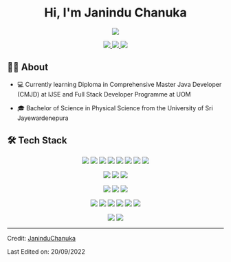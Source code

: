 <h1 align="center">Hi, I'm Janindu Chanuka</h1>
<p align="center">
 <a><img src="https://readme-typing-svg.herokuapp.com?lines=Computer+Science+Student;Web+Developer;Programming%20|%20AI%20|%20ML%20Enthusiastic;Always%20learning%20new%20things&center=true&width=380&height=45"></a></p>
<p align="center">
<a href="mailto:mkjchanuka@gmail.com" rel="nofollow">
<img src="https://img.shields.io/badge/Gmail-D14836?style=for-the-badge&logo=gmail&logoColor=white">
</a>
<a href="https://www.linkedin.com/in/janindu-chanuka/" rel="nofollow">
<img src="https://img.shields.io/badge/linkedin-%230077B5.svg?style=for-the-badge&logo=linkedin&logoColor=white">
</a>
<a href="#" rel="nofollow">
<img src="https://img.shields.io/badge/Twitter-%231DA1F2.svg?style=for-the-badge&logo=Twitter&logoColor=white">
</a>
</p>

<h2>👨‍💻 About </h2>

- 💻 Currently learning Diploma in Comprehensive Master Java Developer (CMJD) at IJSE and Full Stack Developer Programme at UOM

- 🎓 Bachelor of Science in Physical Science from the University of Sri Jayewardenepura

<h2>🛠️ Tech Stack </h2>
<p align="center">
<img src="https://img.shields.io/badge/python-3670A0?style=for-the-badge&logo=python&logoColor=ffdd54&">
<img src="https://img.shields.io/badge/java-%23ED8B00.svg?style=for-the-badge&logo=data:image/png;base64,iVBORw0KGgoAAAANSUhEUgAAAA4AAAAOCAYAAAAfSC3RAAAABmJLR0QA/wD/AP+gvaeTAAABCUlEQVQokZXSsU6UURAF4G9YjNog0SxqJLZb2hIbGxpjQUHBC/AE2vkIBAoqCxofwc7GjoRIAoU1UhEg0hIoNiHHwlss7L8bmeQmNzNz5pwzGaZEkodJqqs2Mw2INSx0FWYnMPXwGfM4TfKiqn79D+MWXuEH3t0FTWTEBQ7wB/0JPWMy55L0kywn6SVZafmFZmFcapL3OMEnvMFHPEuyiAG2O4FV9R1fEFxi2KSe4yX2p3ncxE4b+gC/2/+wqo7HGJM8SfIWV9jDHK5xhJtmoXMpG0m+Jnl+J99Psp5kdfSKaqRhFh+w5N+1DBv7GXbxGqdV9fMWcAQ8aAt52t4jPMa3qjrqlHuf+As+xG1z9SBNwAAAAABJRU5ErkJggg==">
<img src="https://img.shields.io/badge/javascript-%23323330.svg?style=for-the-badge&logo=javascript&logoColor=%23F7DF1E">
<img src="https://img.shields.io/badge/html5-%23E34F26.svg?style=for-the-badge&logo=html5&logoColor=white">
<img src="https://img.shields.io/badge/css3-%231572B6.svg?style=for-the-badge&logo=css3&logoColor=white">
<img src="https://img.shields.io/badge/c-%2300599C.svg?style=for-the-badge&logo=c&logoColor=white">
<img src="https://img.shields.io/badge/c++-%2300599C.svg?style=for-the-badge&logo=c%2B%2B&logoColor=white">
<img src="https://img.shields.io/badge/SQL%20-%23025E8C.svg?style=for-the-badge&logo=amazon-dynamodb&logoColor=white"></a>
</p>
<p align="center">
<img src="https://img.shields.io/badge/angular-%23DD0031.svg?style=for-the-badge&logo=angular&logoColor=white">
<img src="https://img.shields.io/badge/jquery-%230769AD.svg?style=for-the-badge&logo=jquery&logoColor=white">
<img src="https://img.shields.io/badge/bootstrap-%23563D7C.svg?style=for-the-badge&logo=bootstrap&logoColor=white">
</p>
<p align="center">
<img src="https://img.shields.io/badge/vercel-%23000000.svg?style=for-the-badge&logo=vercel&logoColor=white">
<img src="https://img.shields.io/badge/mysql-%2300f.svg?style=for-the-badge&logo=mysql&logoColor=white">
<img src="https://img.shields.io/badge/GitHub%20Pages-%23327FC7.svg?style=for-the-badge&logo=github&logoColor=white">
</p>
<p align="center">
<img src="https://img.shields.io/badge/Visual%20Studio-5C2D91.svg?style=for-the-badge&logo=visual-studio&logoColor=white">
<img src="https://img.shields.io/badge/Atom-%2366595C.svg?style=for-the-badge&logo=atom&logoColor=white">
<img src="https://img.shields.io/badge/NetBeansIDE-1B6AC6.svg?style=for-the-badge&logo=apache-netbeans-ide&logoColor=white">
<img src="https://img.shields.io/badge/IntelliJIDEA-000000.svg?style=for-the-badge&logo=intellij-idea&logoColor=white">
<img src="https://img.shields.io/badge/CodePen-white?style=for-the-badge&logo=codepen&logoColor=black">
<img src="https://img.shields.io/badge/Notepad++-90E59A.svg?style=for-the-badge&logo=notepad%2b%2b&logoColor=black">
</p>
<p align="center">
<img src="https://img.shields.io/badge/Microsoft_Office-D83B01?style=for-the-badge&logo=microsoft-office&logoColor=white">
<img src="https://img.shields.io/badge/adobe-%23FF0000.svg?style=for-the-badge&logo=adobe&logoColor=white">
</p>

----
Credit: [JaninduChanuka](https://github.com/JaninduChanuka)

Last Edited on: 20/09/2022



